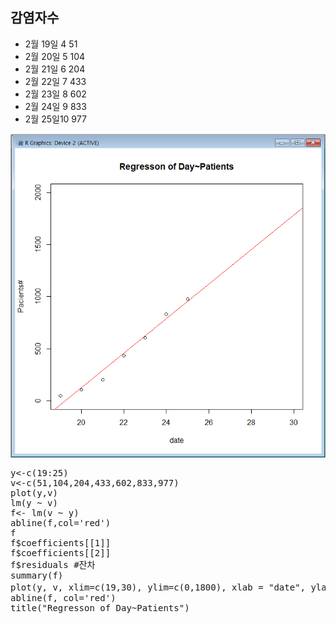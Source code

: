 ## 감염자수 
* 2월 19일 4 51
* 2월 20일 5 104
* 2월 21일 6 204
* 2월 22일 7 433
* 2월 23일 8 602
* 2월 24일 9 833
* 2월 25일10 977

![image](./corona19-20200225-1.PNG)

<pre>
y<-c(19:25)
v<-c(51,104,204,433,602,833,977)
plot(y,v)
lm(y ~ v)
f<- lm(v ~ y)
abline(f,col='red')
f
f$coefficients[[1]]
f$coefficients[[2]]
f$residuals #잔차
summary(f)
plot(y, v, xlim=c(19,30), ylim=c(0,1800), xlab = "date", ylab = "Pacients#") #25~30일 예측해 보기
abline(f, col='red')
title("Regresson of Day~Patients")
<code>



